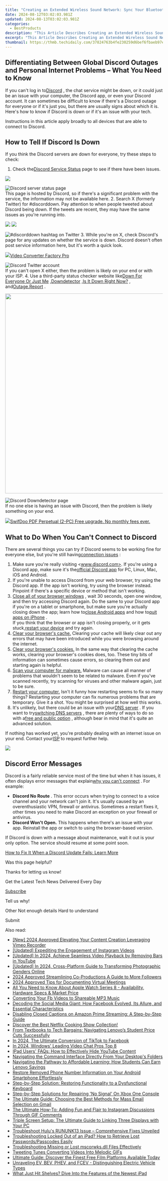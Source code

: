 ```yaml
---
title: "Creating an Extended Wireless Sound Network: Sync Your Bluetooth Speakers Together"
date: 2024-08-12T03:02:03.981Z
updated: 2024-08-13T03:02:03.981Z
categories:
  - BestProducts
description: "This Article Describes Creating an Extended Wireless Sound Network: Sync Your Bluetooth Speakers Together"
excerpt: "This Article Describes Creating an Extended Wireless Sound Network: Sync Your Bluetooth Speakers Together"
thumbnail: https://thmb.techidaily.com/37824763b4fe230259d6bef6fbaeb97e72f0109764846d4b08ba179c365c9b27.jpg
---
```


## Differentiating Between Global Discord Outages and Personal Internet Problems – What You Need to Know
 If you can't log in to[Discord](https://www.lifewire.com/discord-4174046) , the chat service might be down, or it could just be an issue with your computer, the Discord app, or even your Discord account. It can sometimes be difficult to know if there's a Discord outage for everyone or if it's just you, but there are usually signs about which it is. Here's how to know if Discord is down or if it's an issue with your tech.

 Instructions in this article apply broadly to all devices that are able to connect to Discord.

## How to Tell If Discord Is Down

 If you think the Discord servers are down for everyone, try these steps to check:

1. Check the[Discord Service Status](https://status.discord.com) page to see if there have been issues.  
<!-- affiliate ads begin -->
<a href="https://secure.2checkout.com/order/checkout.php?PRODS=3851691&QTY=1&AFFILIATE=108875&CART=1"><img src="http://www.aiseesoft.com/avangate/30p/banner.jpg" border="0"></a>
<!-- affiliate ads end -->
![Discord server status page](https://www.lifewire.com/thmb/yFSV49MklrykNCgZ93liSe1qZt0=/1500x0/filters:no_upscale():max_bytes(150000):strip_icc():format(webp)/is-discord-down-or-is-it-just-you-50256951-64f18a956bac488899f2b478d1c286a9.jpg)  
 This page is hosted by Discord, so if there's a significant problem with the service, the information may not be available here.
2. Search X (formerly Twitter) for #discorddown. Pay attention to when people tweeted about Discord being down. If the tweets are recent, they may have the same issues as you're running into.  
<!-- affiliate ads begin -->
<a href="https://shop.manycam.com/order/checkout.php?PRODS=17727588&QTY=1&AFFILIATE=108875&CART=1"><img src="https://secure.avangate.com/images/merchant/8230bea7d54bcdf99cdfe85cb07313d5/mcaffbanner600x500.png" border="0"></a>
<a href="https://shop.manycam.com/order/checkout.php?PRODS=17727588&QTY=1&AFFILIATE=108875&CART=1"><img src="https://secure.avangate.com/images/merchant/8230bea7d54bcdf99cdfe85cb07313d5/Affiliates_300x250px_valentinesday.png" border="0"></a>
<!-- affiliate ads end -->
![#discorddown hashtag on Twitter](https://www.lifewire.com/thmb/VTkvVzzWtl2q1P78ZIep47rwOBo=/1500x0/filters:no_upscale():max_bytes(150000):strip_icc():format(webp)/is-discord-down-or-is-it-just-you-50256952-c360b9c4c6d64c2e8214179b37a1931a.jpg)
3. While you're on X, check Discord's page for any updates on whether the service is down. Discord doesn't often post service information here, but it's worth a quick look.  
<!-- affiliate ads begin -->
<a href="https://secure.2checkout.com/order/checkout.php?PRODS=4537547&QTY=1&AFFILIATE=108875&CART=1"><img src="https://secure.avangate.com/images/merchant/4b0a0290ad7df100b77e86839989a75e/products/vcfpro.png" border="0">Video Converter Factory Pro</a>
<!-- affiliate ads end -->
![Discord Twitter account](https://www.lifewire.com/thmb/duH1jCzJjaIdBXNdYvzfWT2dzjk=/1500x0/filters:no_upscale():max_bytes(150000):strip_icc():format(webp)/is-discord-down-or-is-it-just-you-50256953-0ac75f448e784f739501c218e70589b5.jpg)  
 If you can't open X either, then the problem is likely on your end or with your ISP.
4. Use a third-party status checker website like[Down For Everyone Or Just Me](https://downforeveryoneorjustme.com/discord) ,[Downdetector](https://downdetector.com/status/discord/) ,[Is It Down Right Now?](https://www.isitdownrightnow.com/discord.com.html) , and[Outage.Report](https://outage.report/discord) .  
<!-- affiliate ads begin -->
<a href="https://ephamedtechinc.pxf.io/c/5597632/2097467/26400?prodsku=B700" target="_top" id="2097467"><img src="//a.impactradius-go.com/display-ad/26400-2097467" border="0" alt="" width="640" height="640"/></a><img height="0" width="0" src="https://imp.pxf.io/i/5597632/2097467/26400" style="position:absolute;visibility:hidden;" border="0" />
<!-- affiliate ads end -->
![Discord Downdetector page](https://www.lifewire.com/thmb/Dkbd1Gn7UxOCVbebPQPG9QuzVpQ=/1500x0/filters:no_upscale():max_bytes(150000):strip_icc():format(webp)/is-discord-down-or-is-it-just-you-50256954-e47fef8c259d4a9d805e652ae722fcbd.jpg)  
 If no one else is having an issue with Discord, then the problem is likely something on your end.

<!-- affiliate ads begin -->
<a href="https://purchase.swifdoo.com/order/checkout.php?PRODS=38709260&QTY=1&AFFILIATE=108875&CART=1"><img src="https://secure.avangate.com/images/merchant/8b932759a5a04ddb34bf79e3f9072e4b/products/Product%20box%20white-1024x1024.png" border="0">SwifDoo PDF Perpetual (2-PC)  Free upgrade. No monthly fees ever. </a>
<!-- affiliate ads end -->
## What to Do When You Can't Connect to Discord

 There are several things you can try if Discord seems to be working fine for everyone else, but you're still having[connection issues](https://www.lifewire.com/fix-connection-issues-discord-5086484) :

1. Make sure you're really visiting <www.discord.com>. If you're using a Discord app, make sure it's the[official Discord app](https://discord.com/download) for PC, Linux, Mac, iOS and Android.
2. If you're unable to access Discord from your web browser, try using the Discord app. If the app isn't working, try using the browser instead. Pinpoint if there's a specific device or method that isn't working.
3. [Close all of your browser windows](https://www.lifewire.com/close-all-tabs-computer-android-browsers-4173831) , wait 30 seconds, open one window, and then try accessing Discord again. Do the same to your Discord app if you're on a tablet or smartphone, but make sure you're actually closing down the app; learn how to[close Android apps](https://www.lifewire.com/close-apps-on-android-4164116) and how to[quit apps on iPhone](https://www.lifewire.com/quit-apps-on-iphone-2000287) .  
 If you think that the browser or app isn't closing properly, or it gets stuck,[restart your device](https://www.lifewire.com/why-does-restarting-seem-to-fix-most-computer-problems-2624569) and try again.
4. [Clear your browser's cache.](https://www.lifewire.com/how-to-clear-cache-2617980) Clearing your cache will likely clear out any errors that may have been introduced while you were browsing around the internet.
5. [Clear your browser's cookies.](https://www.lifewire.com/how-to-delete-cookies-2617981) In the same way that clearing the cache works, clearing your browser's cookies does, too. These tiny bits of information can sometimes cause errors, so clearing them out and starting again is helpful.
6. [Scan your computer for malware.](https://www.lifewire.com/properly-scan-your-computer-for-viruses-and-other-malware-2624526) Malware can cause all manner of problems that wouldn't seem to be related to malware. Even if you've scanned recently, try scanning for viruses and other malware again, just to be sure.
7. [Restart your computer.](https://www.lifewire.com/how-to-reboot-a-computer-2624568) Isn't it funny how restarting seems to fix so many things? Restarting your computer can fix numerous problems that are temporary. Give it a shot. You might be surprised at how well this works.
8. It's unlikely, but there could be an issue with your[DNS server](https://www.lifewire.com/what-is-a-dns-server-2625854) . If you want to try[switching DNS servers](https://www.lifewire.com/how-to-change-dns-server-settings-2617979) , there are plenty of ways to do so with a[free and public option](https://www.lifewire.com/free-and-public-dns-servers-2626062) , although bear in mind that it's quite an advanced solution.

 If nothing has worked yet, you're probably dealing with an internet issue on your end. Contact your[ISP](https://www.lifewire.com/internet-service-provider-isp-2625924) to request further help.

<!-- affiliate ads begin -->
<a href="https://shop.systoolsgroup.com/affiliate.php?ACCOUNT=SYSTOOBY&AFFILIATE=108875&PATH=https%3A%2F%2Fwww.systoolsgroup.com%3FAFFILIATE%3D108875%26RESOURCE%3DSysTools%2BOST%2BRecovery"><img src="https://www.systoolsgroup.com/box/ost-recovery.png" border="0"></a>
<!-- affiliate ads end -->
## Discord Error Messages

 Discord is a fairly reliable service most of the time but when it has issues, it often displays error messages that explain[why you can't connect](https://www.lifewire.com/fix-it-when-discord-wont-open-5076489) . For example:

* **Discord No Route** . This error occurs when trying to connect to a voice channel and your network can't join it. It's usually caused by an overenthusiastic VPN, firewall or antivirus. Sometimes a restart fixes it, other times you need to make Discord an exception on your firewall or antivirus.
* **Discord Won't Open.** This happens when there's an issue with your app. Reinstall the app or switch to using the browser-based version.

 If Discord is down with a message about maintenance, wait it out is your only option. The service should resume at some point soon.

[How to Fix It When a Discord Update Fails: Learn More](https://www.lifewire.com/fix-failed-discord-update-5080924)

Was this page helpful?

Thanks for letting us know!

 Get the Latest Tech News Delivered Every Day

[Subscribe](https://www.lifewire.com/#)

Tell us why!

 Other  Not enough details  Hard to understand

 Submit

<ins class="adsbygoogle"
     style="display:block"
     data-ad-format="autorelaxed"
     data-ad-client="ca-pub-7571918770474297"
     data-ad-slot="1223367746"></ins>



<ins class="adsbygoogle"
     style="display:block"
     data-ad-client="ca-pub-7571918770474297"
     data-ad-slot="8358498916"
     data-ad-format="auto"
     data-full-width-responsive="true"></ins>

<span class="atpl-alsoreadstyle">Also read:</span>
<div><ul>
<li><a href="https://vimeo-videos.techidaily.com/new-2024-approved-elevating-your-content-creation-leveraging-vimeo-recorder/"><u>[New] 2024 Approved  Elevating Your Content Creation  Leveraging Vimeo Recorder</u></a></li>
<li><a href="https://instagram-clips.techidaily.com/updated-expediting-the-engagement-of-instagram-videos/"><u>[Updated] Expediting the Engagement of Instagram Videos</u></a></li>
<li><a href="https://facebook-record-videos.techidaily.com/updated-in-2024-achieve-seamless-video-playback-by-removing-bars-in-youtube/"><u>[Updated] In 2024, Achieve Seamless Video Playback by Removing Bars in YouTube</u></a></li>
<li><a href="https://instagram-videos.techidaily.com/updated-in-2024-cross-platform-guide-to-transforming-photographic-genders-online/"><u>[Updated] In 2024, Cross-Platform Guide to Transforming Photographic Genders Online</u></a></li>
<li><a href="https://youtube-stream.techidaily.com/2024-approved-streamlining-co-productions-a-guide-to-more-followers/"><u>2024 Approved  Streamlining Co-Productions  A Guide to More Followers</u></a></li>
<li><a href="https://screen-activity-recording.techidaily.com/2024-approved-tips-for-documenting-virtual-meetings/"><u>2024 Approved  Tips for Documenting Virtual Meetings</u></a></li>
<li><a href="https://technical-tips.techidaily.com/all-you-need-to-know-about-apple-watch-series-8-availability-hardware-specs-and-market-price/"><u>All You Need to Know About Apple Watch Series 8 - Availability, Hardware Specs & Market Price</u></a></li>
<li><a href="https://facebook-video-recording.techidaily.com/converting-your-fb-videos-to-shareable-mp3-music/"><u>Converting Your Fb Videos to Shareable MP3 Music</u></a></li>
<li><a href="https://technical-tips.techidaily.com/decoding-the-social-media-giant-how-facebook-evolved-its-allure-and-essential-characteristics/"><u>Decoding the Social Media Giant: How Facebook Evolved, Its Allure, and Essential Characteristics</u></a></li>
<li><a href="https://technical-tips.techidaily.com/disabling-closed-captions-on-amazon-prime-streaming-a-step-by-step-guide/"><u>Disabling Closed Captions on Amazon Prime Streaming: A Step-by-Step Guide</u></a></li>
<li><a href="https://technical-tips.techidaily.com/discover-the-best-netflix-cooking-show-collection/"><u>Discover the Best Netflix Cooking Show Collection!</u></a></li>
<li><a href="https://technical-tips.techidaily.com/from-textbooks-to-tech-bargains-navigating-lenovos-student-price-cuts-successfully/"><u>From Textbooks to Tech Bargains: Navigating Lenovo’s Student Price Cuts Successfully</u></a></li>
<li><a href="https://facebook-video-content.techidaily.com/in-2024-the-ultimate-conversion-of-tiktok-to-facebook/"><u>In 2024, The Ultimate Conversion of TikTok to Facebook</u></a></li>
<li><a href="https://desktop-recording.techidaily.com/in-2024-windows-leading-video-chat-pros-top-8/"><u>In 2024, Windows' Leading Video Chat Pros  Top 8</u></a></li>
<li><a href="https://technical-tips.techidaily.com/ipad-users-faqs-how-to-effectively-hide-youtube-content/"><u>IPad Users' FAQs: How to Effectively Hide YouTube Content</u></a></li>
<li><a href="https://technical-tips.techidaily.com/navigating-the-command-interface-directly-from-your-desktops-folders/"><u>Navigating the Command Interface Directly From Your Desktop's Folders</u></a></li>
<li><a href="https://technical-tips.techidaily.com/navigating-the-pathway-to-affordable-learning-how-students-can-earn-lenovo-savings/"><u>Navigating the Pathway to Affordable Learning: How Students Can Earn Lenovo Savings</u></a></li>
<li><a href="https://technical-tips.techidaily.com/restore-removed-phone-number-information-on-your-android-smartphone-effortlessly/"><u>Restore Removed Phone Number Information on Your Android Smartphone Effortlessly</u></a></li>
<li><a href="https://technical-tips.techidaily.com/step-by-step-solution-restoring-functionality-to-a-dysfunctional-keyboard/"><u>Step-by-Step Solution: Restoring Functionality to a Dysfunctional Keyboard</u></a></li>
<li><a href="https://technical-tips.techidaily.com/step-by-step-solutions-for-repairing-no-signal-on-xbox-one-console/"><u>Step-by-Step Solutions for Repairing 'No Signal' On Xbox One Console</u></a></li>
<li><a href="https://technical-tips.techidaily.com/the-ultimate-guide-choosing-the-best-methods-for-mass-email-selection-on-gmail/"><u>The Ultimate Guide: Choosing the Best Methods for Mass Email Selection on Gmail</u></a></li>
<li><a href="https://technical-tips.techidaily.com/the-ultimate-how-to-adding-fun-and-flair-to-instagram-discussions-through-gif-comments/"><u>The Ultimate How-To: Adding Fun and Flair to Instagram Discussions Through GIF Comments</u></a></li>
<li><a href="https://technical-tips.techidaily.com/triple-screen-setup-the-ultimate-guide-to-linking-three-displays-with-your-pc/"><u>Triple Screen Setup: The Ultimate Guide to Linking Three Displays with Your PC</u></a></li>
<li><a href="https://technical-tips.techidaily.com/1722852192203-troubleshoot-hulus-rununk13-issue-comprehensive-fixes-unveiled/"><u>Troubleshoot Hulu's RUNUNK13 Issue – Comprehensive Fixes Unveiled</u></a></li>
<li><a href="https://technical-tips.techidaily.com/troubleshooting-locked-out-of-an-ipad-how-to-retrieve-lost-passwordspasscodes-easily/"><u>Troubleshooting Locked Out of an iPad? How to Retrieve Lost Passwords/Passcodes Easily</u></a></li>
<li><a href="https://technical-tips.techidaily.com/troubleshooting-missing-or-lost-mscorwksdll-files-effectively/"><u>Troubleshooting Missing or Lost mscorwks.dll Files Effectively</u></a></li>
<li><a href="https://twitter-videos.techidaily.com/tweeting-tunes-converting-videos-into-melodic-gifs/"><u>Tweeting Tunes  Converting Videos Into Melodic GIFs</u></a></li>
<li><a href="https://technical-tips.techidaily.com/ultimate-guide-discover-the-finest-free-film-platforms-available-today/"><u>Ultimate Guide: Discover the Finest Free Film Platforms Available Today</u></a></li>
<li><a href="https://technical-tips.techidaily.com/unraveling-ev-bev-phev-and-fcev-distinguishing-electric-vehicle-types/"><u>Unraveling EV, BEV, PHEV, and FCEV - Distinguishing Electric Vehicle Types</u></a></li>
<li><a href="https://technical-tips.techidaily.com/what-just-hit-shelves-dive-into-the-features-of-the-newest-ipad/"><u>What Just Hit Shelves? Dive Into the Features of the Newest iPad</u></a></li>
</ul></div>
